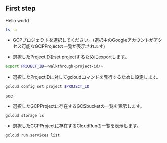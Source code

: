 ## First step

Hello world

```bash
ls -a
```

* GCPプロジェクトを選択してください。(選択中のGoogleアカウントがアクセス可能なGCPProjectの一覧が表示されます)

<walkthrough-project-setup></walkthrough-project-setup>

* 選択したProjectIDをset projectするためにexportします。

```bash
export PROJECT_ID=<walkthrough-project-id/>
```

* 選択したProjectIDに対してgcloudコマンドを発行するために設定します。

```bash
gcloud config set project $PROJECT_ID
```

[see](https://cloud.google.com/shell/docs/cloud-shell-tutorials/directives-project-setup?hl=ja)

* 選択したGCPProjectに存在するGCSbucketの一覧を表示します。

```bash
gcloud storage ls 
```

* 選択したGCPProjectに存在するCloudRunの一覧を表示します。

```
gcloud run services list
```
